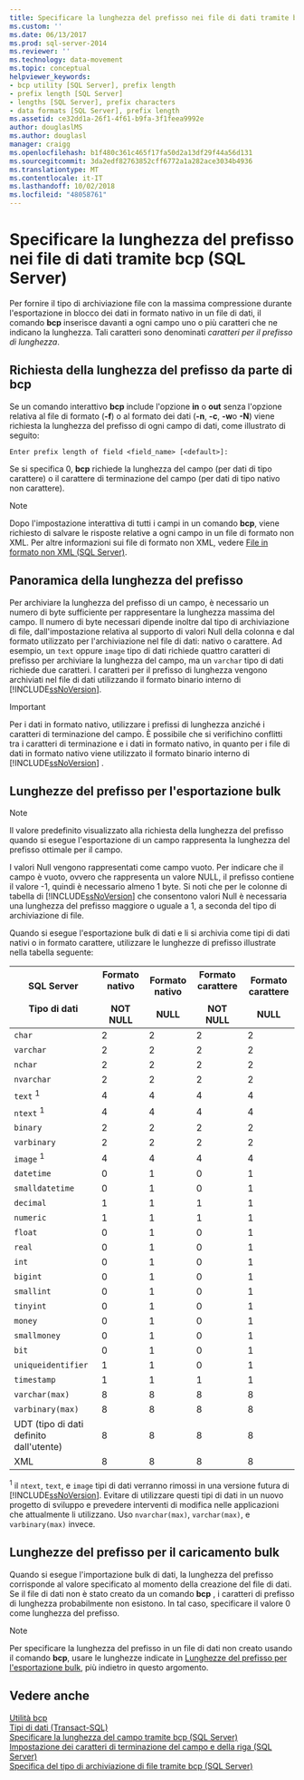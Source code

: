 ```yaml
---
title: Specificare la lunghezza del prefisso nei file di dati tramite bcp (SQL Server) | Microsoft Docs
ms.custom: ''
ms.date: 06/13/2017
ms.prod: sql-server-2014
ms.reviewer: ''
ms.technology: data-movement
ms.topic: conceptual
helpviewer_keywords:
- bcp utility [SQL Server], prefix length
- prefix length [SQL Server]
- lengths [SQL Server], prefix characters
- data formats [SQL Server], prefix length
ms.assetid: ce32dd1a-26f1-4f61-b9fa-3f1feea9992e
author: douglaslMS
ms.author: douglasl
manager: craigg
ms.openlocfilehash: b1f480c361c465f17fa50d2a13df29f44a56d131
ms.sourcegitcommit: 3da2edf82763852cff6772a1a282ace3034b4936
ms.translationtype: MT
ms.contentlocale: it-IT
ms.lasthandoff: 10/02/2018
ms.locfileid: "48058761"
---
```

# <a name="specify-prefix-length-in-data-files-by-using-bcp-sql-server"></a>Specificare la lunghezza del prefisso nei file di dati tramite bcp (SQL Server)
  Per fornire il tipo di archiviazione file con la massima compressione durante l'esportazione in blocco dei dati in formato nativo in un file di dati, il comando **bcp** inserisce davanti a ogni campo uno o più caratteri che ne indicano la lunghezza. Tali caratteri sono denominati *caratteri per il prefisso di lunghezza*.  
  
## <a name="the-bcp-prompt-for-prefix-length"></a>Richiesta della lunghezza del prefisso da parte di bcp  
 Se un comando interattivo **bcp** include l'opzione **in** o **out** senza l'opzione relativa al file di formato (**-f**) o al formato dei dati (**-n**, **-c**, **-w**o **-N**) viene richiesta la lunghezza del prefisso di ogni campo di dati, come illustrato di seguito:  
  
 `Enter prefix length of field <field_name> [<default>]:`  
  
 Se si specifica 0, **bcp** richiede la lunghezza del campo (per dati di tipo carattere) o il carattere di terminazione del campo (per dati di tipo nativo non carattere).  
  
> [!NOTE]  
>  Dopo l'impostazione interattiva di tutti i campi in un comando **bcp**, viene richiesto di salvare le risposte relative a ogni campo in un file di formato non XML. Per altre informazioni sui file di formato non XML, vedere [File in formato non XML &#40;SQL Server&#41;](xml-format-files-sql-server.md).  
  
## <a name="overview-of-prefix-length"></a>Panoramica della lunghezza del prefisso  
 Per archiviare la lunghezza del prefisso di un campo, è necessario un numero di byte sufficiente per rappresentare la lunghezza massima del campo. Il numero di byte necessari dipende inoltre dal tipo di archiviazione di file, dall'impostazione relativa al supporto di valori Null della colonna e dal formato utilizzato per l'archiviazione nel file di dati: nativo o carattere. Ad esempio, un `text` oppure `image` tipo di dati richiede quattro caratteri di prefisso per archiviare la lunghezza del campo, ma un `varchar` tipo di dati richiede due caratteri. I caratteri per il prefisso di lunghezza vengono archiviati nel file di dati utilizzando il formato binario interno di [!INCLUDE[ssNoVersion](../../includes/ssnoversion-md.md)].  
  
> [!IMPORTANT]  
>  Per i dati in formato nativo, utilizzare i prefissi di lunghezza anziché i caratteri di terminazione del campo. È possibile che si verifichino conflitti tra i caratteri di terminazione e i dati in formato nativo, in quanto per i file di dati in formato nativo viene utilizzato il formato binario interno di [!INCLUDE[ssNoVersion](../../includes/ssnoversion-md.md)] .  
  
##  <a name="PrefixLengthsExport"></a> Lunghezze del prefisso per l'esportazione bulk  
  
> [!NOTE]  
>  Il valore predefinito visualizzato alla richiesta della lunghezza del prefisso quando si esegue l'esportazione di un campo rappresenta la lunghezza del prefisso ottimale per il campo.  
  
 I valori Null vengono rappresentati come campo vuoto. Per indicare che il campo è vuoto, ovvero che rappresenta un valore NULL, il prefisso contiene il valore -1, quindi è necessario almeno 1 byte. Si noti che per le colonne di tabella di [!INCLUDE[ssNoVersion](../../includes/ssnoversion-md.md)] che consentono valori Null è necessaria una lunghezza del prefisso maggiore o uguale a 1, a seconda del tipo di archiviazione di file.  
  
 Quando si esegue l'esportazione bulk di dati e li si archivia come tipi di dati nativi o in formato carattere, utilizzare le lunghezze di prefisso illustrate nella tabella seguente:  
  
|SQL Server<br /><br /> Tipo di dati|Formato nativo<br /><br /> NOT NULL|Formato nativo<br /><br /> NULL|Formato carattere<br /><br /> NOT NULL|Formato carattere<br /><br /> NULL|  
|------------------------------|--------------------------------|----------------------------|-----------------------------------|-------------------------------|  
|`char`|2|2|2|2|  
|`varchar`|2|2|2|2|  
|`nchar`|2|2|2|2|  
|`nvarchar`|2|2|2|2|  
|`text` <sup>1</sup>|4|4|4|4|  
|`ntext` <sup>1</sup>|4|4|4|4|  
|`binary`|2|2|2|2|  
|`varbinary`|2|2|2|2|  
|`image` <sup>1</sup>|4|4|4|4|  
|`datetime`|0|1|0|1|  
|`smalldatetime`|0|1|0|1|  
|`decimal`|1|1|1|1|  
|`numeric`|1|1|1|1|  
|`float`|0|1|0|1|  
|`real`|0|1|0|1|  
|`int`|0|1|0|1|  
|`bigint`|0|1|0|1|  
|`smallint`|0|1|0|1|  
|`tinyint`|0|1|0|1|  
|`money`|0|1|0|1|  
|`smallmoney`|0|1|0|1|  
|`bit`|0|1|0|1|  
|`uniqueidentifier`|1|1|0|1|  
|`timestamp`|1|1|1|1|  
|`varchar(max)`|8|8|8|8|  
|`varbinary(max)`|8|8|8|8|  
|UDT (tipo di dati definito dall'utente)|8|8|8|8|  
|XML|8|8|8|8|  
  
 <sup>1</sup> il `ntext`, `text`, e `image` tipi di dati verranno rimossi in una versione futura di [!INCLUDE[ssNoVersion](../../includes/ssnoversion-md.md)]. Evitare di utilizzare questi tipi di dati in un nuovo progetto di sviluppo e prevedere interventi di modifica nelle applicazioni che attualmente li utilizzano. Uso `nvarchar(max)`, `varchar(max)`, e `varbinary(max)` invece.  
  
##  <a name="PrefixLengthsImport"></a> Lunghezze del prefisso per il caricamento bulk  
 Quando si esegue l'importazione bulk di dati, la lunghezza del prefisso corrisponde al valore specificato al momento della creazione del file di dati. Se il file di dati non è stato creato da un comando **bcp** , i caratteri di prefisso di lunghezza probabilmente non esistono. In tal caso, specificare il valore 0 come lunghezza del prefisso.  
  
> [!NOTE]  
>  Per specificare la lunghezza del prefisso in un file di dati non creato usando il comando **bcp**, usare le lunghezze indicate in [Lunghezze del prefisso per l'esportazione bulk](#PrefixLengthsExport), più indietro in questo argomento.  
  
## <a name="see-also"></a>Vedere anche  
 [Utilità bcp](../../tools/bcp-utility.md)   
 [Tipi di dati &#40;Transact-SQL&#41;](/sql/t-sql/data-types/data-types-transact-sql)   
 [Specificare la lunghezza del campo tramite bcp &#40;SQL Server&#41;](specify-field-length-by-using-bcp-sql-server.md)   
 [Impostazione dei caratteri di terminazione del campo e della riga &#40;SQL Server&#41;](specify-field-and-row-terminators-sql-server.md)   
 [Specifica del tipo di archiviazione di file tramite bcp &#40;SQL Server&#41;](specify-file-storage-type-by-using-bcp-sql-server.md)  
  
  
